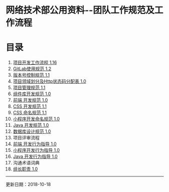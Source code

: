 # 网络技术部公用资料--团队工作规范及工作流程

# 目录
1. [项目开发工作流程 1.16](http://git.allhome.com.cn/NetWorksDatas/Public/standard/blob/master/%E9%A1%B9%E7%9B%AE%E5%BC%80%E5%8F%91%E5%B7%A5%E4%BD%9C%E6%B5%81%E7%A8%8B%201.16.pdf)
2. [GitLab使用规范 1.2](http://git.allhome.com.cn/NetWorksDatas/Public/standard/blob/master/GitLab%E4%BD%BF%E7%94%A8%E8%A7%84%E8%8C%83%201.2.png)
3. [版本号控制规范 1.1](http://git.allhome.com.cn/NetWorksDatas/Public/standard/blob/master/%E7%89%88%E6%9C%AC%E5%8F%B7%E6%8E%A7%E5%88%B6%E8%A7%84%E8%8C%83%201.1.md)
4. [项目领域划分及Http状态码分配表 1.0](http://git.allhome.com.cn/NetWorksDatas/Public/standard/blob/master/%E9%A1%B9%E7%9B%AE%E9%A2%86%E5%9F%9F%E5%88%92%E5%88%86%E5%8F%8AHttp%E7%8A%B6%E6%80%81%E7%A0%81%E5%88%86%E9%85%8D%E8%A1%A8%201.0.md)
5. [项目管理规范 1.1](http://git.allhome.com.cn/NetWorksDatas/Public/standard/blob/master/%E9%A1%B9%E7%9B%AE%E7%AE%A1%E7%90%86%E8%A7%84%E8%8C%83%201.1.md)
6. [组件库开发规范 1.0](http://git.allhome.com.cn/NetWorksDatas/Public/standard/blob/master/%E7%BB%84%E4%BB%B6%E5%BA%93%E5%BC%80%E5%8F%91%E8%A7%84%E8%8C%83%201.0.md)
7. [前端 开发规范 1.0](http://git.allhome.com.cn/NetWorksDatas/Public/standard/blob/master/%E5%89%8D%E7%AB%AF%20%E5%BC%80%E5%8F%91%E8%A7%84%E8%8C%83%201.0.md)
8. [CSS 开发规范 1.1](http://git.allhome.com.cn/NetWorksDatas/Public/standard/blob/master/css%E5%BC%80%E5%8F%91%E8%A7%84%E8%8C%83%201.1.md)
9. [CSS 命名规范 1.1](http://git.allhome.com.cn/NetWorksDatas/Public/standard/blob/master/css%E5%91%BD%E5%90%8D%E8%A7%84%E8%8C%83%201.1.md)
10. [小程序开发命名规范 1.0](http://git.allhome.com.cn/NetWorksDatas/Public/standard/blob/master/%E5%B0%8F%E7%A8%8B%E5%BA%8F%E5%BC%80%E5%8F%91%E5%91%BD%E5%90%8D%E8%A7%84%E8%8C%83%201.0.md)
11. [Java 开发规范 1.0](http://git.allhome.com.cn/NetWorksDatas/Public/standard/blob/master/Java%20%E5%BC%80%E5%8F%91%E8%A7%84%E8%8C%83%201.0.md)
12. [数据库设计规范 1.0](http://git.allhome.com.cn/NetWorksDatas/Public/standard/blob/master/%E6%95%B0%E6%8D%AE%E5%BA%93%E8%A7%84%E8%8C%83%201.0.md)
13. 项目评审流程
14. [前端 开发行为指导 1.0](http://git.allhome.com.cn/NetWorksDatas/Public/standard/blob/master/%E5%89%8D%E7%AB%AF%20%E5%BC%80%E5%8F%91%E8%A1%8C%E4%B8%BA%E6%8C%87%E5%AF%BC%201.0.md)
15. [小程序开发行为指导 1.0](http://git.allhome.com.cn/NetWorksDatas/Public/standard/blob/master/%E5%B0%8F%E7%A8%8B%E5%BA%8F%E5%BC%80%E5%8F%91%E8%A1%8C%E4%B8%BA%E6%8C%87%E5%AF%BC%201.0.md)
16. [Java 开发行为指导 1.0](http://git.allhome.com.cn/NetWorksDatas/Public/standard/blob/master/Java%20%E5%BC%80%E5%8F%91%E8%A1%8C%E4%B8%BA%E6%8C%87%E5%AF%BC%201.0.md)
17. 沟通术语词典
18. [组长职责 1.0](http://git.allhome.com.cn/NetWorksDatas/Public/standard/blob/master/%E7%BB%84%E9%95%BF%E8%81%8C%E8%B4%A3%201.0.md)

---

更新日期：2018-10-18
